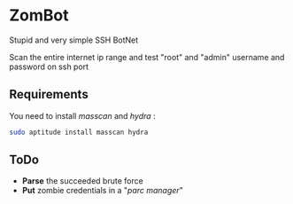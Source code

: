 # ZomBot

Stupid and very simple SSH BotNet

Scan the entire internet ip range and test "root" and "admin" username and password on ssh port

## Requirements

You need to install _masscan_ and _hydra_ :

```bash
sudo aptitude install masscan hydra
```

## ToDo

* **Parse** the succeeded brute force
* **Put** zombie credentials in a "_parc manager_"
